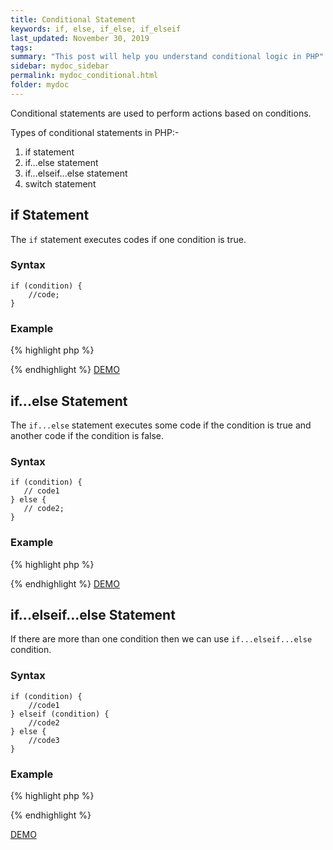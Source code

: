 ```yaml
---
title: Conditional Statement
keywords: if, else, if_else, if_elseif
last_updated: November 30, 2019
tags: 
summary: "This post will help you understand conditional logic in PHP"
sidebar: mydoc_sidebar
permalink: mydoc_conditional.html
folder: mydoc
---
```

Conditional statements are used to perform actions based on conditions.

Types of conditional statements in PHP:-
1. if statement
2. if...else statement
3. if...elseif...else statement
4. switch statement

## if Statement
The ```if``` statement executes codes if one condition is true.

### Syntax
```
if (condition) {
    //code;
}
```
### Example
{% highlight php %}
<?php
$t = 20;

if ($t == "20") {
    echo "I have Rs. 20";
}
?>
{% endhighlight %}
[DEMO](https://paiza.io/projects/aA8rD9Qpr6n2o2xg3rD-OA?language=php)

## if...else Statement
The ```if...else``` statement executes some code if the condition is true and another code if the condition is false.

### Syntax
```
if (condition) {
   // code1
} else {
   // code2;
}
```

### Example
{% highlight php %}
<?php
$t = 10;

if ($t == "20") {
    echo "I have Rs. 20";
} else {
    echo "I don't have Rs. 20";
}
?>
{% endhighlight %}
[DEMO](https://paiza.io/projects/EYyGG7P6a5sy5JXre2bwvA?language=php)


## if...elseif...else Statement
If there are more than one condition then we can use ```if...elseif...else``` condition.

### Syntax

```
if (condition) {
    //code1
} elseif (condition) {
    //code2
} else {
    //code3 
}
```

### Example

{% highlight php %}
<?php
$t = 10;

if ($t == "20") {
    echo "I have Rs. 20";
} elseif($t < 20) {
    echo "I have less than Rs. 20";
} else{
    echo "I have more than Rs. 20";
}
?>
{% endhighlight %}

[DEMO](https://paiza.io/projects/5iyG145eUr_PJHaQQRaiAw?language=php)